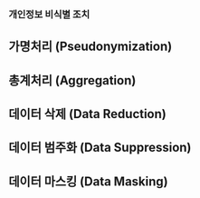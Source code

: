 ### 개인정보 비식별 조치

## 가명처리 (Pseudonymization)
>

## 총계처리 (Aggregation)

## 데이터 삭제 (Data Reduction)

## 데이터 범주화 (Data Suppression)

## 데이터 마스킹 (Data Masking)